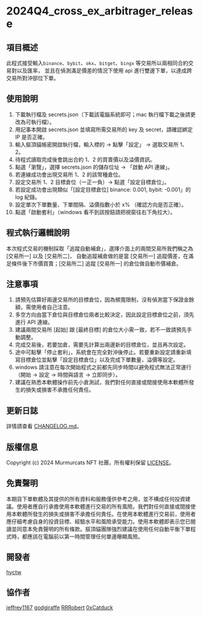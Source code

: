 # 2024Q4_cross_ex_arbitrager_release


## 項目概述
此程式接受輸入`binance`、`bybit`、`okx`、`bitget`、`bingx` 等交易所以兩相同合約交易對以及匯率，
並且在偵測滿足價差的情況下使用 api 進行雙邊下單，以達成跨交易所對沖部位下單。


## 使用說明
1. 下載執行檔及 secrets.json（下載該電腦系統即可；mac 執行檔下載之後請更改為可執行檔）。
2. 用記事本開啟 secrets.json 並填寫所需交易所的 key 及 secret，請確認綁定 IP 是否正確。
3. 輸入摳頂貓帳密開啟執行檔，輸入標的 -> 點擊「設定」 -> 選取交易所 1、2。
4. 待程式讀取完成後會跳出合約 1、2 的買賣價以及溢價資訊。
5. 點選「瀏覽」，選擇 secrets.json 的儲存位址 -> 「啟動 API 連線」。
6. 若連線成功會出現交易所 1、2 的該幣種倉位。
7. 設定交易所 1、2 目標倉位（一正一負）-> 點選「設定目標倉位」。
8. 若設定成功會出現類似「[設定目標倉位] binance: 0.001, bybit: -0.001」的 log 紀錄。
9. 設定單次下單數量、下單間隔、溢價指數小於 x% （確認方向是否正確）。
10. 點選「啟動套利」（windows 看不到該按鈕請把視窗往右下角拉大）。

## 程式執行邏輯說明

本次程式交易的機制採取「追蹤自動補倉」，選擇介面上的兩間交易所我們稱之為 [交易所一] 以及 [交易所二]，
自動追蹤補倉做的是當 [交易所一] 追蹤價差，在滿足條件後下市價買賣；[交易所二] 追蹤 [交易所一] 的倉位做自動市價補倉。

## 注意事項
1. 請預先估算好兩邊交易所的目標倉位，因為頻寬限制，沒有偵測當下保證金餘額，需使用者自己注意。
2. 多空方向由當下倉位與目標倉位兩者比較決定，因此設定目標倉位之前，須先進行 API 連線。
3. 建議兩間交易所 [起始] 跟 [最終目標] 的倉位大小需一致，若不一致請預先手動調整。
4. 完成交易後，若要加倉，需要先計算出兩邊新的目標倉位，並且再次設定。
5. 途中可點擊「停止套利」，系統會在完全對沖後停止。若要重新設定請重新填寫目標倉位並點擊「設定目標倉位」以及完成下單數量，溢價等設定。
6. windows 請注意在每次開始程式之前都先同步時間以避免程式無法正常運行（開始 -> 設定 -> 時間與語言 -> 立即同步）。
7. 建議在熟悉本軟體操作前先小倉測試，我們對任何直接或間接使用本軟體所發生的損失或損害不承擔任何責任。

## 更新日誌
詳情請查看 [CHANGELOG.md](CHANGELOG.md)。

## 版權信息
Copyright (c) 2024 Murmurcats NFT 社團，所有權利保留 [LICENSE](LICENSE)。

## 免責聲明
本期貨下單軟體及其提供的所有資料和服務僅供參考之用，並不構成任何投資建議。使用者應自行承擔使用本軟體進行交易的所有風險。我們對任何直接或間接使用本軟體所發生的損失或損害不承擔任何責任。在使用本軟體進行交易前，使用者應仔細考慮自身的投資目標、經驗水平和風險承受能力。使用本軟體即表示您已閱讀並同意本免責聲明的所有條款。摳頂貓團隊強烈建議在使用任何自動平衡下單程式時，都應該在電腦前以第一時間管理任何單邊曝顯風險。

## 開發者
[hyctw](https://github.com/hyc5566)

## 協作者
[jeffrey1167](https://github.com/jeffrey1167)
[godgiraffe](https://github.com/godgiraffe)
[RRRobert](https://github.com/yuying990718)
[0xCatduck](https://github.com/0xCatduck)
